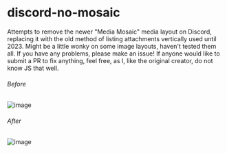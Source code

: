 # discord-no-mosaic
Attempts to remove the newer "Media Mosaic" media layout on Discord, replacing it with the old method of listing attachments vertically used until 2023.
Might be a little wonky on some image layouts, haven't tested them all. If you have any problems, please make an issue! If anyone would like to submit a PR to fix anything, feel free, as I, like the original creator, do not know JS that well.

###### Before

![image](https://github.com/KingGamingYT/discord-no-mosaic/assets/45918062/a30e820a-cd55-4299-a7da-d35fe84b016c)

###### After

![image](https://github.com/KingGamingYT/discord-no-mosaic/assets/45918062/a30e820a-cd55-4299-a7da-d35fe84b016c)
